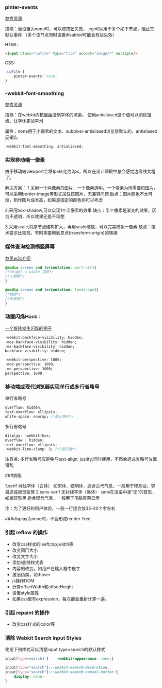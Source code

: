 ### pinter-events 
<a href="https://developer.mozilla.org/en-US/docs/Web/CSS/pointer-events" target="_blank">参考资源</a>

技能：当设置为none时，可以使按钮失效，
eg:可以用于多个如下节点，阻止其默认事件
（多个该节点同时设置disabled可能会有些失效）

HTML:
```html
<input class="upfile" type="file" accept="image/*" multiple/>
```
CSS:
```css
.upfile {
    pinter-events: none;
}
```


### -webkit-font-smoothing 
<a href="https://developer.mozilla.org/zh-CN/docs/Web/CSS/font-smooth" target="_blank">参考资源</a>

技能：在webkit内核里面控制字体的渲染，
使用antialiased这个值可以消除锯齿，让字体更加平滑

属性：none用于小像素的文本、subpixel-antialiased浏览器默认的、antialiased反锯齿

```css
-webkit-font-smoothing: antialiased;
```

### 实现移动端一像素
由于移动端viewport会将1px转化为2px，所以在设计师眼中总会感觉边缘线太粗了。

解决方案：
1.采用一个两像素的图片，一个像素透明，一个像素为所需要的图片，
可以采用border-image等形式加载该图片，无兼容问题
缺点：图片颜色不太可控，制作图片成本高，如果是固定的颜色则可以考虑

2.采用box-shadow,可以实现1个半像素的效果
缺点：半个像素是渐变的效果，因为不透明，所以效果还是不理想

3.采用scale,将原节点结构扩大，再用scale缩放，可以完美模拟一像素
缺点：技术要求比较高，有时需要用到原点(transform-origin)的转换


### 媒体查询检测横竖屏幕

[参见w3c介绍](http://www.w3.org/TR/css3-mediaqueries/#orientation)

```css
@media screen and (orientation: portrait){
/*height > width 竖屏*/
/*人物照*/
} 

@media screen and (orientation: landscape){
/*横屏*/
/*风景照*/
}
```


### 动画闪烁Hack：
[一个旋转发生闪烁的例子](http://css-tricks.com/almanac/properties/b/backface-visibility/)

```css
-webkit-backface-visibility: hidden;
-moz-backface-visibility: hidden;
-ms-backface-visibility: hidden;
backface-visibility: hidden;

-webkit-perspective: 1000;
-moz-perspective: 1000;
-ms-perspective: 1000;
perspective: 1000;
```

### 移动端或现代浏览器实现单行或多行省略号

单行省略号

```css
overflow: hidden;
text-overflow: ellipsis;
white-space: nowrap; /*防止换行*/
```

多行省略号

```css
display: -webkit-box;
overflow : hidden;
text-overflow: ellipsis;
-webkit-line-clamp: 3; /*3是行数*/
```

注意点: 
多行省略号应避免与text-align: justify;同时使用，不然会造成省略号位置错乱

###排版

1.serif 衬线字体（白体） 如宋体、细明体，适合古代气息，一般用于印刷业，容易造成视觉疲劳
2.sans-serif 无衬线字体（黑体）  sans在法语中是“无”的意思，如微软雅黑 适合现代气息，一般用于电脑屏幕显示 

注：为了更好的用户体验，一般一行适合放35-40个字左右

###display为none时，不会形成render Tree

### 引起 reflow 的操作

* 改变css样式的leeft,top,width等
* 改变窗囗大小
* 改变文字大小
* 添加/删除样式表
* 内容的改变，如用户在输入框中敲字
* 激活伪类，如:hover
* js操作DOM
* 计算offsetWidth和offsetHeight
* 设置style属性
* 如果css里有expression，每次都会重新计算一遍。

### 引起 repaint 的操作

* 改变css样式的color等

### 清除 Webkit Search Input Styles

使用下列样式可以清楚input type=search的默认样式

```css
input[type=search] {	-webkit-appearance: none;}

input[type="search"]::-webkit-search-decoration, 
input[type="search"]::-webkit-search-cancel-button {
	display: none;
}
```



